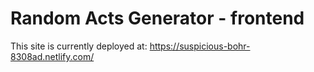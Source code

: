 # Random Acts Generator - frontend

This site is currently deployed at: https://suspicious-bohr-8308ad.netlify.com/
